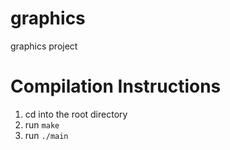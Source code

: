 # graphics
graphics project

# Compilation Instructions
1. cd into the root directory
2. run ```make```
3. run ```./main```

